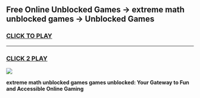 
## Free Online Unblocked Games → extreme math unblocked games → Unblocked Games
<h3>
<a href="https://premium.freeplayer.one?title=extreme_math_unblocked_games&ref=21F">CLICK TO PLAY</a></h3>
<hr>

<h3>
<a href="https://premium.freeplayer.one?title=extreme_math_unblocked_games&ref=21F">CLICK 2 PLAY</a>
  
</h3>

<a href="https://premium.freeplayer.one?title=extreme_math_unblocked_games&ref=21F/"><img src="https://clearcache.store/games.png"></a>


**extreme math unblocked games games unblocked: Your Gateway to Fun and Accessible Online Gaming**

